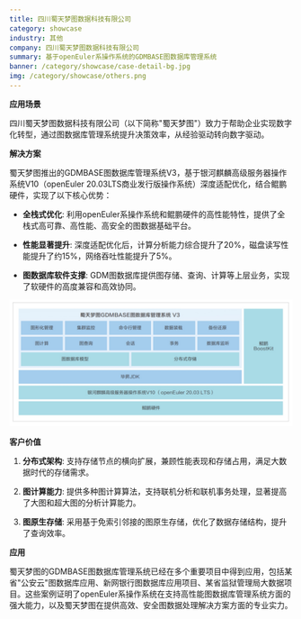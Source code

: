 ```yaml
---
title: 四川蜀天梦图数据科技有限公司
category: showcase
industry: 其他
company: 四川蜀天梦图数据科技有限公司
summary: 基于openEuler系操作系统的GDMBASE图数据库管理系统
banner: /category/showcase/case-detail-bg.jpg
img: /category/showcase/others.png
---
```




**应用场景**

四川蜀天梦图数据科技有限公司（以下简称"蜀天梦图"）致力于帮助企业实现数字化转型，通过图数据库管理系统提升决策效率，从经验驱动转向数字驱动。

**解决方案**

蜀天梦图推出的GDMBASE图数据库管理系统V3，基于银河麒麟高级服务器操作系统V10（openEuler
20.03LTS商业发行版操作系统）深度适配优化，结合鲲鹏硬件，实现了以下核心优势：

-   **全栈式优化**:
    利用openEuler系操作系统和鲲鹏硬件的高性能特性，提供了全栈式高可靠、高性能、高安全的图数据基础平台。

-   **性能显著提升**:
    深度适配优化后，计算分析能力综合提升了20%，磁盘读写性能提升了约15%，网络吞吐性能提升了5%。

-   **图数据库软件支撑**:
    GDM图数据库提供图存储、查询、计算等上层业务，实现了软硬件的高度兼容和高效协同。

![](./media/image1.png)

**客户价值**

1.  **分布式架构**:
    支持存储节点的横向扩展，兼顾性能表现和存储占用，满足大数据时代的存储需求。

2.  **图计算能力**:
    提供多种图计算算法，支持联机分析和联机事务处理，显著提高了大图和超大图的分析计算能力。

3.  **图原生存储**:
    采用基于免索引邻接的图原生存储，优化了数据存储结构，提升了查询效率。

**应用**

蜀天梦图的GDMBASE图数据库管理系统已经在多个重要项目中得到应用，包括某省"公安云"图数据库应用、新网银行图数据库应用项目、某省监狱管理局大数据项目。这些案例证明了openEuler系操作系统在支持高性能图数据库管理系统方面的强大能力，以及蜀天梦图在提供高效、安全图数据处理解决方案方面的专业实力。
